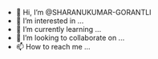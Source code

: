 - 👋 Hi, I’m @SHARANUKUMAR-GORANTLI
- 👀 I’m interested in ...
- 🌱 I’m currently learning ...
- 💞️ I’m looking to collaborate on ...
- 📫 How to reach me ...

<!---
SHARANUKUMAR-GORANTLI/SHARANUKUMAR-GORANTLI is a ✨ special ✨ repository because its `README.md` (this file) appears on your GitHub profile.
You can click the Preview link to take a look at your changes.
--->
